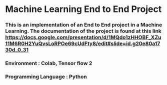 # Machine Learning End to End Project


### This is an implementation of an End to End project in a Machine Learning. The documentation of the project is found at this link https://docs.google.com/presentation/d/1MQdo1zHHOBF_XZu11M6R0H2YuQvsLoRPOe69cUdFty8/edit#slide=id.g20e80a1730d_0_31

### Environment : Colab, Tensor flow 2




### Programming Language : Python
